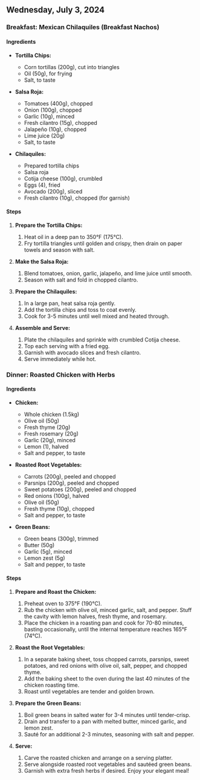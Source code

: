 ## Wednesday, July 3, 2024

### Breakfast: Mexican Chilaquiles (Breakfast Nachos)

#### Ingredients
- **Tortilla Chips:**
    - Corn tortillas (200g), cut into triangles
    - Oil (50g), for frying
    - Salt, to taste

- **Salsa Roja:**
    - Tomatoes (400g), chopped
    - Onion (100g), chopped
    - Garlic (10g), minced
    - Fresh cilantro (15g), chopped
    - Jalapeño (10g), chopped
    - Lime juice (20g)
    - Salt, to taste

- **Chilaquiles:**
    - Prepared tortilla chips
    - Salsa roja
    - Cotija cheese (100g), crumbled
    - Eggs (4), fried
    - Avocado (200g), sliced
    - Fresh cilantro (10g), chopped (for garnish)

#### Steps
1. **Prepare the Tortilla Chips:**
    1. Heat oil in a deep pan to 350°F (175°C).
    2. Fry tortilla triangles until golden and crispy, then drain on paper towels and season with salt.

2. **Make the Salsa Roja:**
    1. Blend tomatoes, onion, garlic, jalapeño, and lime juice until smooth.
    2. Season with salt and fold in chopped cilantro.

3. **Prepare the Chilaquiles:**
    1. In a large pan, heat salsa roja gently.
    2. Add the tortilla chips and toss to coat evenly.
    3. Cook for 3-5 minutes until well mixed and heated through.

4. **Assemble and Serve:**
    1. Plate the chilaquiles and sprinkle with crumbled Cotija cheese.
    2. Top each serving with a fried egg.
    3. Garnish with avocado slices and fresh cilantro.
    4. Serve immediately while hot.

### Dinner: Roasted Chicken with Herbs

#### Ingredients
- **Chicken:**
    - Whole chicken (1.5kg)
    - Olive oil (50g)
    - Fresh thyme (20g)
    - Fresh rosemary (20g)
    - Garlic (20g), minced
    - Lemon (1), halved
    - Salt and pepper, to taste

- **Roasted Root Vegetables:**
    - Carrots (200g), peeled and chopped
    - Parsnips (200g), peeled and chopped
    - Sweet potatoes (200g), peeled and chopped
    - Red onions (100g), halved
    - Olive oil (50g)
    - Fresh thyme (10g), chopped
    - Salt and pepper, to taste

- **Green Beans:**
    - Green beans (300g), trimmed
    - Butter (50g)
    - Garlic (5g), minced
    - Lemon zest (5g)
    - Salt and pepper, to taste

#### Steps
1. **Prepare and Roast the Chicken:**
    1. Preheat oven to 375°F (190°C).
    2. Rub the chicken with olive oil, minced garlic, salt, and pepper. Stuff the cavity with lemon halves, fresh thyme, and rosemary.
    3. Place the chicken in a roasting pan and cook for 70-80 minutes, basting occasionally, until the internal temperature reaches 165°F (74°C).

2. **Roast the Root Vegetables:**
    1. In a separate baking sheet, toss chopped carrots, parsnips, sweet potatoes, and red onions with olive oil, salt, pepper, and chopped thyme.
    2. Add the baking sheet to the oven during the last 40 minutes of the chicken roasting time.
    3. Roast until vegetables are tender and golden brown.

3. **Prepare the Green Beans:**
    1. Boil green beans in salted water for 3-4 minutes until tender-crisp.
    2. Drain and transfer to a pan with melted butter, minced garlic, and lemon zest.
    3. Sauté for an additional 2-3 minutes, seasoning with salt and pepper.

4. **Serve:**
    1. Carve the roasted chicken and arrange on a serving platter.
    2. Serve alongside roasted root vegetables and sautéed green beans.
    3. Garnish with extra fresh herbs if desired. Enjoy your elegant meal!